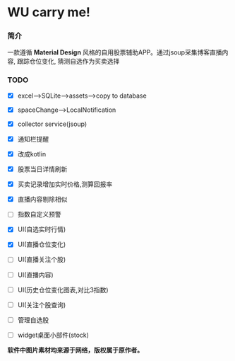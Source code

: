 # WU carry me!


### 简介
一款遵循 **Material Design** 风格的自用股票辅助APP。通过jsoup采集博客直播内容, 跟踪仓位变化, 猜测自选作为买卖选择


### TODO

- [x] excel-->SQLite-->assets-->copy to database
- [x] spaceChange-->LocalNotification
- [x] collector service(jsoup)
- [x] 通知栏提醒
- [x] 改成kotlin
- [x] 股票当日详情刷新
- [x] 买卖记录增加实时价格,测算回报率
- [x] 直播内容剔除相似
- [ ] 指数自定义预警
- [x] UI(自选实时行情)
- [x] UI(直播仓位变化)
- [ ] UI(直播关注个股)
- [ ] UI(直播内容)
- [ ] UI(历史仓位变化图表,对比3指数)
- [ ] UI(关注个股查询)
- [ ] 管理自选股
- [ ] widget桌面小部件(stock)



__软件中图片素材均来源于网络，版权属于原作者。__






[1]: https://www.zhihu.com/question/26417244/answer/70193822
[2]: https://github.com/ReactiveX/RxJava
[3]: https://github.com/ReactiveX/RxAndroid
[4]: https://github.com/square/retrofit
[5]: https://github.com/bumptech/glide
[6]: https://github.com/yangfuhai/ASimpleCache
[7]: https://github.com/hongyangAndroid
[8]: https://github.com/rengwuxian
[9]: https://github.com/drakeet
[10]: https://github.com/daimajia
[11]: https://github.com/AlanCheen
[12]: https://github.com/SmartDengg
[13]: https://github.com/Jude95
[14]: http://weibo.com/u/2711441293?topnav=1&amp;wvr=6&amp;topsug=1&amp;is_all=1


[image-2]: /images/day.png
[image-3]: /images/night.png